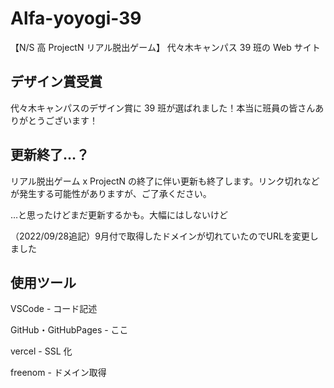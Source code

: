 # Alfa-yoyogi-39

【N/S 高 ProjectN リアル脱出ゲーム】 代々木キャンパス 39 班の Web サイト

## デザイン賞受賞

代々木キャンパスのデザイン賞に 39 班が選ばれました！本当に班員の皆さんありがとうございます！

## 更新終了…？

リアル脱出ゲーム x ProjectN の終了に伴い更新も終了します。リンク切れなどが発生する可能性がありますが、ご了承ください。

…と思ったけどまだ更新するかも。大幅にはしないけど

（2022/09/28追記）9月付で取得したドメインが切れていたのでURLを変更しました

## 使用ツール

VSCode - コード記述

GitHub・GitHubPages - ここ

vercel - SSL 化

freenom - ドメイン取得
